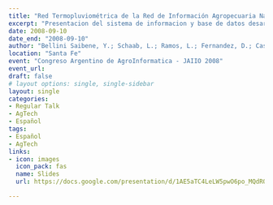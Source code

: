 ```yaml
---
title: "Red Termopluviométrica de la Red de Información Agropecuaria Nacional (RIAN) "
excerpt: "Presentacion del sistema de informacion y base de datos desarrollado para gestionar y procesar los datos de la red de informacion de temperaturas y precipitaciones en la Red de Informacion Agropecuaria Nacional"
date: 2008-09-10
date_end: "2008-09-10"
author: "Bellini Saibene, Y.; Schaab, L.; Ramos, L.; Fernandez, D.; Casagrande, G.; Lucchetti, P; Lemes, D."
location: "Santa Fe"
event: "Congreso Argentino de AgroInformatica - JAIIO 2008"
event_url: 
draft: false
# layout options: single, single-sidebar
layout: single
categories:
- Regular Talk
- AgTech
- Español
tags:
- Español
- AgTech
links:
- icon: images
  icon_pack: fas
  name: Slides 
  url: https://docs.google.com/presentation/d/1AE5aTC4LeLW5pwO6po_MQdROS2q09lZN5GSS-XXboKk/edit?usp=sharing

---
```


